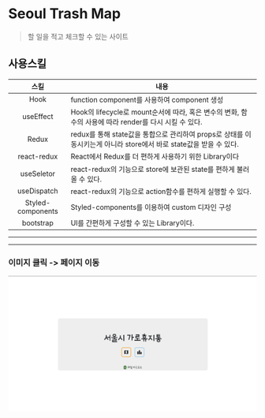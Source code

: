 # Seoul Trash Map
> 할 일을 적고 체크할 수 있는 사이트

## 사용스킬
스킬 | 내용
:--: |--
Hook | function component를 사용하여 component 생성
useEffect | Hook의 lifecycle로 mount순서에 따라, 혹은 변수의 변화, 함수의 사용에 따라 render를 다시 시킬 수 있다. 
Redux | redux를 통해 state값을 통합으로 관리하여 props로 상태를 이동시키는게 아니라 store에서 바로 state값을 받을 수 있다. 
react-redux | React에서 Redux를 더 편하게 사용하기 위한 Library이다
useSeletor | react-redux의 기능으로 store에 보관된 state를 편하게 불러올 수 있다. 
useDispatch | react-redux의 기능으로 action함수를 편하게 실행할 수 있다. 
Styled-components | Styled-components를 이용하여 custom 디자인 구성
bootstrap | UI를 간편하게 구성할 수 있는 Library이다.
___
___
### 이미지 클릭 -> 페이지 이동
[![garo](https://github.com/Ahn-GiHwan/seoul_trash_map/blob/master/public/garo.png?raw=true)](https://garo.netlify.app/)
